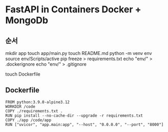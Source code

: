 # FastAPI in Containers Docker + MongoDb

## 순서

mkdir app
touch app/main.py
touch README.md
python -m venv env
source env/Scripts/active
pip freeze > requirements.txt
echo "env/" > .dockerignore
echo "env/" > .gitignore

touch Dockerfile

## Dockerfile

```text
FROM python:3.9.0-alpine3.12
WORKDIR /code
COPY ./requirements.txt .
RUN pip install --no-cache-dir --upgrade -r requirements.txt
COPY ./app /code/app
RUN ["uvicor", "app.main:app", "--host", "0.0.0.0", "--port", "8000"]
```
